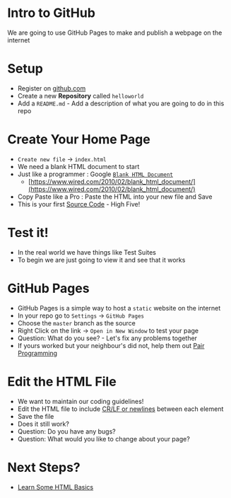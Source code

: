# Intro to GitHub
We are going to use GitHub Pages to make and publish a webpage on the internet

# Setup
* Register on [github.com](https://github.com/)
* Create a new **Repository** called ``helloworld``
* Add a ``README.md`` - Add a description of what you are going to do in this repo

# Create Your Home Page
* ``Create new file`` -> ``index.html``
* We need a blank HTML document to start
* Just like a programmer : Google [``Blank HTML Document``](https://www.google.com/search?q=Blank+HTML+Document)
  * [https://www.wired.com/2010/02/blank_html_document/](https://www.wired.com/2010/02/blank_html_document/)
* Copy Paste like a Pro : Paste the HTML into your new file and Save
* This is your first [Source Code](https://www.google.com/search?q=Source%20Code) - High Five!

# Test it!
* In the real world we have things like Test Suites
* To begin we are just going to view it and see that it works

# GitHub Pages
* GitHub Pages is a simple way to host a ``static`` website on the internet
* In your repo go to ``Settings`` -> ``GitHub Pages``
* Choose the ``master`` branch as the source
* Right Click on the link -> ``Open in New Window`` to test your page
* Question: What do you see? - Let's fix any problems together
* If yours worked but your neighbour's did not, help them out [Pair Programming](https://www.google.com/search?q=Pair%20Programming)

# Edit the HTML File
* We want to maintain our coding guidelines!
* Edit the HTML file to include [CR/LF or newlines](https://www.google.com/search?q=CR/LF%20or%20newline) between each element
* Save the file
* Does it still work?
* Question: Do you have any bugs?
* Question: What would you like to change about your page?

# Next Steps?
* [Learn Some HTML Basics](https://developer.mozilla.org/en-US/docs/Learn/HTML/Introduction_to_HTML/Getting_started)

